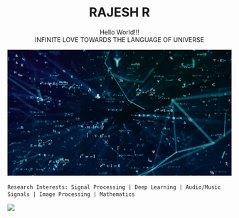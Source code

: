 
<h1 align="center">RAJESH R</h1>

<div align="center">Hello World!!!</div>
<div align="center">INFINITE LOVE TOWARDS THE LANGUAGE OF UNIVERSE
</div>

<p align="center">
  <img  src="https://github.com/its-rajesh/its-rajesh/blob/main/math2.gif">
</p>

```
Research Interests: Signal Processing | Deep Learning | Audio/Music Signals | Image Processing | Mathematics
```

![](https://komarev.com/ghpvc/?username=its-rajesh&color=red&style=for-the-badge&label=VIEWERS+COUNT)


<!---
its-rajesh/its-rajesh is a ✨ special ✨ repository because its `README.md` (this file) appears on your GitHub profile.
You can click the Preview link to take a look at your changes.
--->
